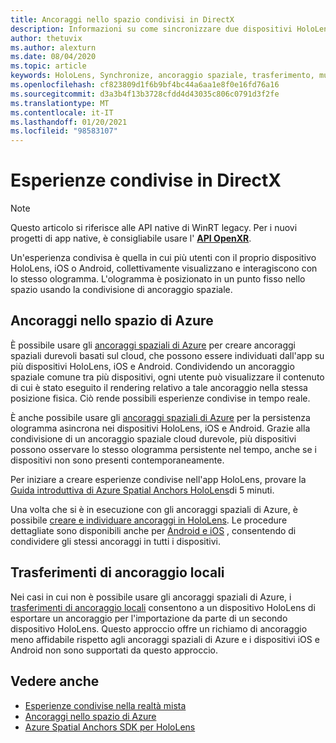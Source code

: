 ```yaml
---
title: Ancoraggi nello spazio condivisi in DirectX
description: Informazioni su come sincronizzare due dispositivi HoloLens condividendo gli ancoraggi locali e spaziali di Azure nelle applicazioni DirectX.
author: thetuvix
ms.author: alexturn
ms.date: 08/04/2020
ms.topic: article
keywords: HoloLens, Synchronize, ancoraggio spaziale, trasferimento, multiplayer, visualizzazione, scenario, procedura dettagliata, codice di esempio, Azure, ancoraggi spaziali di Azure, ASA
ms.openlocfilehash: cf823809d1f6b9bf4bc44a6aa1e8f0e16fd76a16
ms.sourcegitcommit: d3a3b4f13b3728cfdd4d43035c806c0791d3f2fe
ms.translationtype: MT
ms.contentlocale: it-IT
ms.lasthandoff: 01/20/2021
ms.locfileid: "98583107"
---
```

# <a name="shared-experiences-in-directx"></a>Esperienze condivise in DirectX

> [!NOTE]
> Questo articolo si riferisce alle API native di WinRT legacy.  Per i nuovi progetti di app native, è consigliabile usare l' **[API OpenXR](../native/openxr-getting-started.md)**.

Un'esperienza condivisa è quella in cui più utenti con il proprio dispositivo HoloLens, iOS o Android, collettivamente visualizzano e interagiscono con lo stesso ologramma. L'ologramma è posizionato in un punto fisso nello spazio usando la condivisione di ancoraggio spaziale.

## <a name="azure-spatial-anchors"></a>Ancoraggi nello spazio di Azure

È possibile usare gli <a href="/azure/spatial-anchors/overview" target="_blank">ancoraggi spaziali di Azure</a> per creare ancoraggi spaziali durevoli basati sul cloud, che possono essere individuati dall'app su più dispositivi HoloLens, iOS e Android.  Condividendo un ancoraggio spaziale comune tra più dispositivi, ogni utente può visualizzare il contenuto di cui è stato eseguito il rendering relativo a tale ancoraggio nella stessa posizione fisica.  Ciò rende possibili esperienze condivise in tempo reale.

È anche possibile usare gli <a href="/azure/spatial-anchors/overview" target="_blank">ancoraggi spaziali di Azure</a> per la persistenza ologramma asincrona nei dispositivi HoloLens, iOS e Android.  Grazie alla condivisione di un ancoraggio spaziale cloud durevole, più dispositivi possono osservare lo stesso ologramma persistente nel tempo, anche se i dispositivi non sono presenti contemporaneamente.

Per iniziare a creare esperienze condivise nell'app HoloLens, provare la <a href="/azure/spatial-anchors/quickstarts/get-started-hololens" target="_blank">Guida introduttiva di Azure Spatial Anchors HoloLens</a>di 5 minuti.

Una volta che si è in esecuzione con gli ancoraggi spaziali di Azure, è possibile <a href="/azure/spatial-anchors/concepts/create-locate-anchors-cpp-winrt" target="_blank">creare e individuare ancoraggi in HoloLens</a>.  Le procedure dettagliate sono disponibili anche per <a href="/azure/spatial-anchors/create-locate-anchors-overview" target="_blank">Android e iOS</a> , consentendo di condividere gli stessi ancoraggi in tutti i dispositivi.

## <a name="local-anchor-transfers"></a>Trasferimenti di ancoraggio locali

Nei casi in cui non è possibile usare gli ancoraggi spaziali di Azure, i [trasferimenti di ancoraggio locali](../../out-of-scope/local-anchor-transfers-in-directx.md) consentono a un dispositivo HoloLens di esportare un ancoraggio per l'importazione da parte di un secondo dispositivo HoloLens.  Questo approccio offre un richiamo di ancoraggio meno affidabile rispetto agli ancoraggi spaziali di Azure e i dispositivi iOS e Android non sono supportati da questo approccio.

## <a name="see-also"></a>Vedere anche

* [Esperienze condivise nella realtà mista](shared-experiences-in-mixed-reality.md)
* <a href="/azure/spatial-anchors" target="_blank">Ancoraggi nello spazio di Azure</a>
* <a href="/cpp/api/spatial-anchors/winrt/" target="_blank">Azure Spatial Anchors SDK per HoloLens</a>